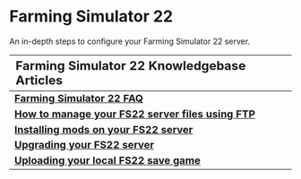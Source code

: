 <style>
.md-typeset h1{
    font-weight: bold;
    color: white;
}
.md-typeset blockquote {
	border-left: 0.2rem solid hsl(22deg 100% 50%);
}
.md-typeset blockquote p strong em{
    color: #FF5F00;
}
thead {
    font-size:  22px;
    text-align: left;
}

tr {
	text-align: left;
}

td {
    text-align: left;
    font-size: 18px

}
</style>

# Farming Simulator 22

An in-depth steps to configure your Farming Simulator 22 server.

| **Farming Simulator 22 Knowledgebase Articles**                                                                 |
|-----------------------------------------------------------------------------------------------------------------|
| **[Farming Simulator 22 FAQ](Farming_simulator_22_FAQs.md)**                                                    |
| **[How to manage your FS22 server files using FTP](How_to_manage_your_FS22_server_files_using_FTP.md)**         |
| **[Installing mods on your FS22 server](Installing_mods_on_your_FS22_server.md)**                               |
| **[Upgrading your FS22 server](Upgrading_your_FS22_server.md)**                                                 |
| **[Uploading your local FS22 save game](Uploading_your_local_FS22_save_game.md)**                               |